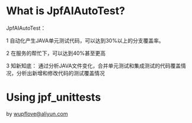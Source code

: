 
# What is JpfAIAutoTest?

JpfAIAutoTest： 

1 自动化产生JAVA单元测试代码，可以达到30%以上的分支覆盖率。

2 在服务的帮忙下，可以达到40%甚至更高

3 知新知底： 通过分析JAVA文件变化，合并单元测试和集成测试的代码覆盖情况，分析出新增和修改代码的测试覆盖情况

# Using jpf_unittests

by wupflove@aliyun.com
